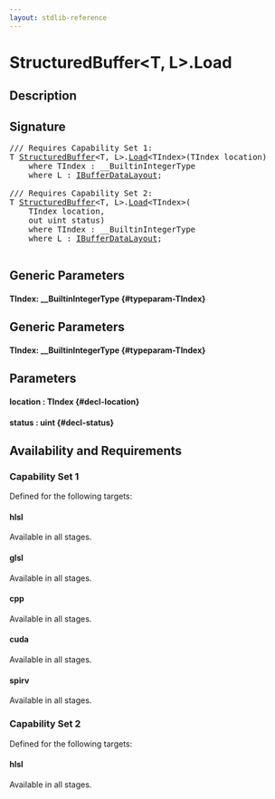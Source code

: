 ```yaml
---
layout: stdlib-reference
---
```


# StructuredBuffer\<T, L\>\.Load

## Description





## Signature 

<pre>
/// Requires Capability Set 1:
<span class="code_type">T</span> <a href="/stdlib-reference/types/StructuredBuffer/index" class="code_type">StructuredBuffer</a>&lt;<span class="code_type">T</span>, L&gt;.<a href="/stdlib-reference/types/StructuredBuffer/Load">Load</a>&lt;TIndex&gt;(TIndex <span class='code_param'>location</span>)
    <span class='code_keyword'>where</span> TIndex : __BuiltinIntegerType
    <span class='code_keyword'>where</span> L : <a href="/stdlib-reference/interfaces/IBufferDataLayout/index" class="code_type">IBufferDataLayout</a>;

/// Requires Capability Set 2:
<span class="code_type">T</span> <a href="/stdlib-reference/types/StructuredBuffer/index" class="code_type">StructuredBuffer</a>&lt;<span class="code_type">T</span>, L&gt;.<a href="/stdlib-reference/types/StructuredBuffer/Load">Load</a>&lt;TIndex&gt;(
    TIndex <span class='code_param'>location</span>,
    <span class="code_keyword">out</span> <span class="code_keyword">uint</span> <span class='code_param'>status</span>)
    <span class='code_keyword'>where</span> TIndex : __BuiltinIntegerType
    <span class='code_keyword'>where</span> L : <a href="/stdlib-reference/interfaces/IBufferDataLayout/index" class="code_type">IBufferDataLayout</a>;

</pre>

## Generic Parameters

#### TIndex: \_\_BuiltinIntegerType {#typeparam-TIndex}

## Generic Parameters

#### TIndex: \_\_BuiltinIntegerType {#typeparam-TIndex}

## Parameters

#### location  : TIndex {#decl-location}
#### status  : uint {#decl-status}

## Availability and Requirements

### Capability Set 1

Defined for the following targets:

#### hlsl
Available in all stages.

#### glsl
Available in all stages.

#### cpp
Available in all stages.

#### cuda
Available in all stages.

#### spirv
Available in all stages.


### Capability Set 2

Defined for the following targets:

#### hlsl
Available in all stages.



